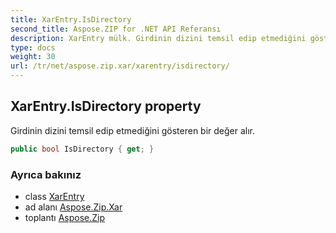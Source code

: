 ```yaml
---
title: XarEntry.IsDirectory
second_title: Aspose.ZIP for .NET API Referansı
description: XarEntry mülk. Girdinin dizini temsil edip etmediğini gösteren bir değer alır.
type: docs
weight: 30
url: /tr/net/aspose.zip.xar/xarentry/isdirectory/
---
```

## XarEntry.IsDirectory property

Girdinin dizini temsil edip etmediğini gösteren bir değer alır.

```csharp
public bool IsDirectory { get; }
```

### Ayrıca bakınız

* class [XarEntry](../)
* ad alanı [Aspose.Zip.Xar](../../xarentry/)
* toplantı [Aspose.Zip](../../../)


